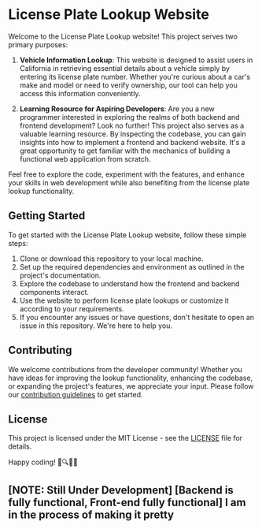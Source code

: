 # License Plate Lookup Website

Welcome to the License Plate Lookup website! This project serves two primary purposes:

1. **Vehicle Information Lookup**: This website is designed to assist users in California in retrieving essential details about a vehicle simply by entering its license plate number. Whether you're curious about a car's make and model or need to verify ownership, our tool can help you access this information conveniently.

2. **Learning Resource for Aspiring Developers**: Are you a new programmer interested in exploring the realms of both backend and frontend development? Look no further! This project also serves as a valuable learning resource. By inspecting the codebase, you can gain insights into how to implement a frontend and backend website. It's a great opportunity to get familiar with the mechanics of building a functional web application from scratch.

Feel free to explore the code, experiment with the features, and enhance your skills in web development while also benefiting from the license plate lookup functionality.

## Getting Started

To get started with the License Plate Lookup website, follow these simple steps:

1. Clone or download this repository to your local machine.
2. Set up the required dependencies and environment as outlined in the project's documentation.
3. Explore the codebase to understand how the frontend and backend components interact.
4. Use the website to perform license plate lookups or customize it according to your requirements.
5. If you encounter any issues or have questions, don't hesitate to open an issue in this repository. We're here to help you.

## Contributing

We welcome contributions from the developer community! Whether you have ideas for improving the lookup functionality, enhancing the codebase, or expanding the project's features, we appreciate your input. Please follow our [contribution guidelines](CONTRIBUTING.md) to get started.

## License

This project is licensed under the MIT License - see the [LICENSE](LICENSE) file for details.



Happy coding! 🚗🔍👨‍💻


<h2>[NOTE: Still Under Development] [Backend is fully functional, Front-end fully functional] I am in the process of making it pretty</h2>
